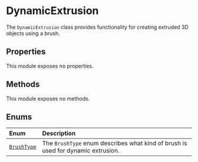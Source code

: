 # DynamicExtrusion

The `DynamicExtrusion` class provides functionality for creating extruded 3D objects using a brush.

## Properties

This module exposes no properties.

## Methods

This module exposes no methods.

## Enums

| Enum | Description |
| :--- | :--- |
| [`BrushType`](https://sparkar.facebook.com/docs/ar-studio/reference/enums/scenemodule.dynamicextrusion.brushtype) | The `BrushType` enum describes what kind of brush is used for dynamic extrusion. |

